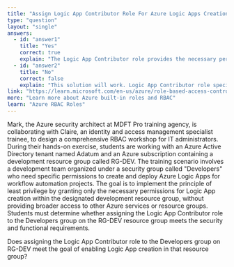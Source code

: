 ```yaml
---
title: "Assign Logic App Contributor Role For Azure Logic Apps Creation"
type: "question"
layout: "single"
answers:
  - id: "answer1"
    title: "Yes"
    correct: true
    explain: "The Logic App Contributor role provides the necessary permissions to create, manage, and deploy Logic Apps within the specified resource group. This role assignment on RG-DEV will allow the Developers group to create Azure Logic Apps in that resource group."
  - id: "answer2"
    title: "No"
    correct: false
    explain: "This solution will work. Logic App Contributor role specifically grants permissions to create and manage Logic Apps, which directly meets the requirement for enabling the Developers group to create Logic Apps in the RG-DEV resource group."
link: "https://learn.microsoft.com/en-us/azure/role-based-access-control/built-in-roles"
more: "Learn more about Azure built-in roles and RBAC"
learn: "Azure RBAC Roles"
---
```


Mark, the Azure security architect at MDFT Pro training agency, is collaborating with Claire, an identity and access management specialist trainee, to design a comprehensive RBAC workshop for IT administrators. During their hands-on exercise, students are working with an Azure Active Directory tenant named Adatum and an Azure subscription containing a development resource group called RG-DEV. The training scenario involves a development team organized under a security group called "Developers" who need specific permissions to create and deploy Azure Logic Apps for workflow automation projects. The goal is to implement the principle of least privilege by granting only the necessary permissions for Logic App creation within the designated development resource group, without providing broader access to other Azure services or resource groups. Students must determine whether assigning the Logic App Contributor role to the Developers group on the RG-DEV resource group meets the security and functional requirements.

Does assigning the Logic App Contributor role to the Developers group on RG-DEV meet the goal of enabling Logic App creation in that resource group?